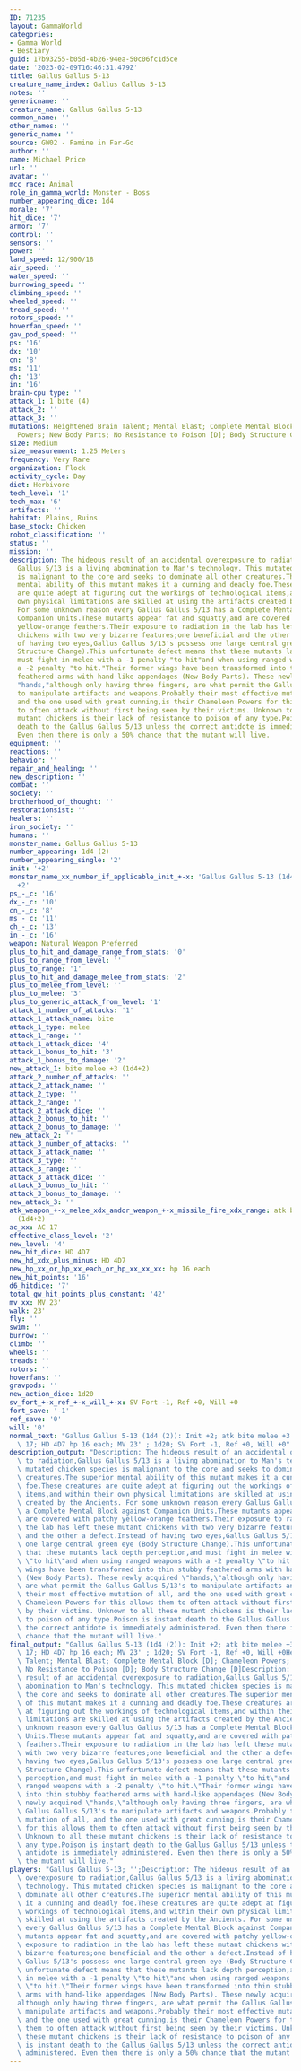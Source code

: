 ```yaml
---
ID: 71235
layout: GammaWorld
categories:
- Gamma World
- Bestiary
guid: 17b93255-b05d-4b26-94ea-50c06fc1d5ce
date: '2023-02-09T16:46:31.479Z'
title: Gallus Gallus 5-13
creature_name_index: Gallus Gallus 5-13
notes: ''
genericname: ''
creature_name: Gallus Gallus 5-13
common_name: ''
other_names: ''
generic_name: ''
source: GW02 - Famine in Far-Go
author: ''
name: Michael Price
url: ''
avatar: ''
mcc_race: Animal
role_in_gamma_world: Monster - Boss
number_appearing_dice: 1d4
morale: '7'
hit_dice: '7'
armor: '7'
control: ''
sensors: ''
power: ''
land_speed: 12/900/18
air_speed: ''
water_speed: ''
burrowing_speed: ''
climbing_speed: ''
wheeled_speed: ''
tread_speed: ''
rotors_speed: ''
hoverfan_speed: ''
gav_pod_speed: ''
ps: '16'
dx: '10'
cn: '8'
ms: '11'
ch: '13'
in: '16'
brain-cpu type: ''
attack_1: 1 bite (4)
attack_2: ''
attack_3: ''
mutations: Heightened Brain Talent; Mental Blast; Complete Mental Block [D]; Chameleon
  Powers; New Body Parts; No Resistance to Poison [D]; Body Structure Change [D]
size: Medium
size_measurement: 1.25 Meters
frequency: Very Rare
organization: Flock
activity_cycle: Day
diet: Herbivore
tech_level: '1'
tech_max: '6'
artifacts: ''
habitat: Plains, Ruins
base_stock: Chicken
robot_classification: ''
status: ''
mission: ''
description: The hideous result of an accidental overexposure to radiation,Gallus
  Gallus 5/13 is a living abomination to Man's technology. This mutated chicken species
  is malignant to the core and seeks to dominate all other creatures.The superior
  mental ability of this mutant makes it a cunning and deadly foe.These creatures
  are quite adept at figuring out the workings of technological items,and within their
  own physical limitations are skilled at using the artifacts created by the Ancients.
  For some unknown reason every Gallus Gallus 5/13 has a Complete Mental Block against
  Companion Units.These mutants appear fat and squatty,and are covered with patchy
  yellow-orange feathers.Their exposure to radiation in the lab has left these mutant
  chickens with two very bizarre features;one beneficial and the other a defect.Instead
  of having two eyes,Gallus Gallus 5/13's possess one large central green eye (Body
  Structure Change).This unfortunate defect means that these mutants lack depth perception,and
  must fight in melee with a -1 penalty "to hit"and when using ranged weapons with
  a -2 penalty "to hit."Their former wings have been transformed into thin stubby
  feathered arms with hand-like appendages (New Body Parts). These newly acquired
  "hands,"although only having three fingers, are what permit the Gallus Gallus 5/13's
  to manipulate artifacts and weapons.Probably their most effective mutation of all,
  and the one used with great cunning,is their Chameleon Powers for this allows them
  to often attack without first being seen by their victims. Unknown to all these
  mutant chickens is their lack of resistance to poison of any type.Poison is instant
  death to the Gallus Gallus 5/13 unless the correct antidote is immediately administered.
  Even then there is only a 50% chance that the mutant will live.
equipment: ''
reactions: ''
behavior: ''
repair_and_healing: ''
new_description: ''
combat: ''
society: ''
brotherhood_of_thought: ''
restorationsist: ''
healers: ''
iron_society: ''
humans: ''
monster_name: Gallus Gallus 5-13
number_appearing: 1d4 (2)
number_appearing_single: '2'
init: '+2'
monster_name_xx_number_if_applicable_init_+-x: 'Gallus Gallus 5-13 (1d4 (2)): Init
  +2'
ps_-_c: '16'
dx_-_c: '10'
cn_-_c: '8'
ms_-_c: '11'
ch_-_c: '13'
in_-_c: '16'
weapon: Natural Weapon Preferred
plus_to_hit_and_damage_range_from_stats: '0'
plus_to_range_from_level: ''
plus_to_range: '1'
plus_to_hit_and_damage_melee_from_stats: '2'
plus_to_melee_from_level: ''
plus_to_melee: '3'
plus_to_generic_attack_from_level: '1'
attack_1_number_of_attacks: '1'
attack_1_attack_name: bite
attack_1_type: melee
attack_1_range: ''
attack_1_attack_dice: '4'
attack_1_bonus_to_hit: '3'
attack_1_bonus_to_damage: '2'
new_attack_1: bite melee +3 (1d4+2)
attack_2_number_of_attacks: ''
attack_2_attack_name: ''
attack_2_type: ''
attack_2_range: ''
attack_2_attack_dice: ''
attack_2_bonus_to_hit: ''
attack_2_bonus_to_damage: ''
new_attack_2: ''
attack_3_number_of_attacks: ''
attack_3_attack_name: ''
attack_3_type: ''
attack_3_range: ''
attack_3_attack_dice: ''
attack_3_bonus_to_hit: ''
attack_3_bonus_to_damage: ''
new_attack_3: ''
atk_weapon_+-x_melee_xdx_andor_weapon_+-x_missile_fire_xdx_range: atk bite melee +3
  (1d4+2)
ac_xx: AC 17
effective_class_level: '2'
new_level: '4'
new_hit_dice: HD 4D7
new_hd_xdx_plus_minus: HD 4D7
new_hp_xx_or_hp_xx_each_or_hp_xx_xx_xx: hp 16 each
new_hit_points: '16'
d6_hitdice: '7'
total_gw_hit_points_plus_constant: '42'
mv_xx: MV 23'
walk: 23'
fly: ''
swim: ''
burrow: ''
climb: ''
wheels: ''
treads: ''
rotors: ''
hoverfans: ''
gravpods: ''
new_action_dice: 1d20
sv_fort_+-x_ref_+-x_will_+-x: SV Fort -1, Ref +0, Will +0
fort_save: '-1'
ref_save: '0'
will: '0'
normal_text: "Gallus Gallus 5-13 (1d4 (2)): Init +2; atk bite melee +3 (1d4+2); AC\
  \ 17; HD 4D7 hp 16 each; MV 23' ; 1d20; SV Fort -1, Ref +0, Will +0"
description_output: "Description: The hideous result of an accidental overexposure\
  \ to radiation,Gallus Gallus 5/13 is a living abomination to Man's technology. This\
  \ mutated chicken species is malignant to the core and seeks to dominate all other\
  \ creatures.The superior mental ability of this mutant makes it a cunning and deadly\
  \ foe.These creatures are quite adept at figuring out the workings of technological\
  \ items,and within their own physical limitations are skilled at using the artifacts\
  \ created by the Ancients. For some unknown reason every Gallus Gallus 5/13 has\
  \ a Complete Mental Block against Companion Units.These mutants appear fat and squatty,and\
  \ are covered with patchy yellow-orange feathers.Their exposure to radiation in\
  \ the lab has left these mutant chickens with two very bizarre features;one beneficial\
  \ and the other a defect.Instead of having two eyes,Gallus Gallus 5/13's possess\
  \ one large central green eye (Body Structure Change).This unfortunate defect means\
  \ that these mutants lack depth perception,and must fight in melee with a -1 penalty\
  \ \"to hit\"and when using ranged weapons with a -2 penalty \"to hit.\"Their former\
  \ wings have been transformed into thin stubby feathered arms with hand-like appendages\
  \ (New Body Parts). These newly acquired \"hands,\"although only having three fingers,\
  \ are what permit the Gallus Gallus 5/13's to manipulate artifacts and weapons.Probably\
  \ their most effective mutation of all, and the one used with great cunning,is their\
  \ Chameleon Powers for this allows them to often attack without first being seen\
  \ by their victims. Unknown to all these mutant chickens is their lack of resistance\
  \ to poison of any type.Poison is instant death to the Gallus Gallus 5/13 unless\
  \ the correct antidote is immediately administered. Even then there is only a 50%\
  \ chance that the mutant will live."
final_output: "Gallus Gallus 5-13 (1d4 (2)): Init +2; atk bite melee +3 (1d4+2); AC\
  \ 17; HD 4D7 hp 16 each; MV 23' ; 1d20; SV Fort -1, Ref +0, Will +0Heightened Brain\
  \ Talent; Mental Blast; Complete Mental Block [D]; Chameleon Powers; New Body Parts;\
  \ No Resistance to Poison [D]; Body Structure Change [D]Description: The hideous\
  \ result of an accidental overexposure to radiation,Gallus Gallus 5/13 is a living\
  \ abomination to Man's technology. This mutated chicken species is malignant to\
  \ the core and seeks to dominate all other creatures.The superior mental ability\
  \ of this mutant makes it a cunning and deadly foe.These creatures are quite adept\
  \ at figuring out the workings of technological items,and within their own physical\
  \ limitations are skilled at using the artifacts created by the Ancients. For some\
  \ unknown reason every Gallus Gallus 5/13 has a Complete Mental Block against Companion\
  \ Units.These mutants appear fat and squatty,and are covered with patchy yellow-orange\
  \ feathers.Their exposure to radiation in the lab has left these mutant chickens\
  \ with two very bizarre features;one beneficial and the other a defect.Instead of\
  \ having two eyes,Gallus Gallus 5/13's possess one large central green eye (Body\
  \ Structure Change).This unfortunate defect means that these mutants lack depth\
  \ perception,and must fight in melee with a -1 penalty \"to hit\"and when using\
  \ ranged weapons with a -2 penalty \"to hit.\"Their former wings have been transformed\
  \ into thin stubby feathered arms with hand-like appendages (New Body Parts). These\
  \ newly acquired \"hands,\"although only having three fingers, are what permit the\
  \ Gallus Gallus 5/13's to manipulate artifacts and weapons.Probably their most effective\
  \ mutation of all, and the one used with great cunning,is their Chameleon Powers\
  \ for this allows them to often attack without first being seen by their victims.\
  \ Unknown to all these mutant chickens is their lack of resistance to poison of\
  \ any type.Poison is instant death to the Gallus Gallus 5/13 unless the correct\
  \ antidote is immediately administered. Even then there is only a 50% chance that\
  \ the mutant will live."
players: "Gallus Gallus 5-13; '';Description: The hideous result of an accidental\
  \ overexposure to radiation,Gallus Gallus 5/13 is a living abomination to Man's\
  \ technology. This mutated chicken species is malignant to the core and seeks to\
  \ dominate all other creatures.The superior mental ability of this mutant makes\
  \ it a cunning and deadly foe.These creatures are quite adept at figuring out the\
  \ workings of technological items,and within their own physical limitations are\
  \ skilled at using the artifacts created by the Ancients. For some unknown reason\
  \ every Gallus Gallus 5/13 has a Complete Mental Block against Companion Units.These\
  \ mutants appear fat and squatty,and are covered with patchy yellow-orange feathers.Their\
  \ exposure to radiation in the lab has left these mutant chickens with two very\
  \ bizarre features;one beneficial and the other a defect.Instead of having two eyes,Gallus\
  \ Gallus 5/13's possess one large central green eye (Body Structure Change).This\
  \ unfortunate defect means that these mutants lack depth perception,and must fight\
  \ in melee with a -1 penalty \"to hit\"and when using ranged weapons with a -2 penalty\
  \ \"to hit.\"Their former wings have been transformed into thin stubby feathered\
  \ arms with hand-like appendages (New Body Parts). These newly acquired \"hands,\"\
  although only having three fingers, are what permit the Gallus Gallus 5/13's to\
  \ manipulate artifacts and weapons.Probably their most effective mutation of all,\
  \ and the one used with great cunning,is their Chameleon Powers for this allows\
  \ them to often attack without first being seen by their victims. Unknown to all\
  \ these mutant chickens is their lack of resistance to poison of any type.Poison\
  \ is instant death to the Gallus Gallus 5/13 unless the correct antidote is immediately\
  \ administered. Even then there is only a 50% chance that the mutant will live.|"
---
```

</br>